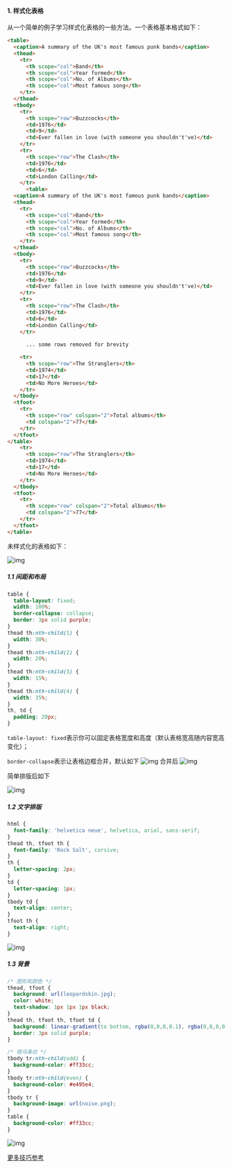 #### 1. 样式化表格

从一个简单的例子学习样式化表格的一些方法。一个表格基本格式如下：

```html
<table>
  <caption>A summary of the UK's most famous punk bands</caption>
  <thead>
    <tr>
      <th scope="col">Band</th>
      <th scope="col">Year formed</th>
      <th scope="col">No. of Albums</th>
      <th scope="col">Most famous song</th>
    </tr>
  </thead>
  <tbody>
    <tr>
      <th scope="row">Buzzcocks</th>
      <td>1976</td>
      <td>9</td>
      <td>Ever fallen in love (with someone you shouldn't've)</td>
    </tr>
    <tr>
      <th scope="row">The Clash</th>
      <td>1976</td>
      <td>6</td>
      <td>London Calling</td>
    </tr>
      <table>
  <caption>A summary of the UK's most famous punk bands</caption>
  <thead>
    <tr>
      <th scope="col">Band</th>
      <th scope="col">Year formed</th>
      <th scope="col">No. of Albums</th>
      <th scope="col">Most famous song</th>
    </tr>
  </thead>
  <tbody>
    <tr>
      <th scope="row">Buzzcocks</th>
      <td>1976</td>
      <td>9</td>
      <td>Ever fallen in love (with someone you shouldn't've)</td>
    </tr>
    <tr>
      <th scope="row">The Clash</th>
      <td>1976</td>
      <td>6</td>
      <td>London Calling</td>
    </tr>
       
      ... some rows removed for brevity

    <tr>
      <th scope="row">The Stranglers</th>
      <td>1974</td>
      <td>17</td>
      <td>No More Heroes</td>
    </tr>
  </tbody>
  <tfoot>
    <tr>
      <th scope="row" colspan="2">Total albums</th>
      <td colspan="2">77</td>
    </tr>
  </tfoot>
</table>
    <tr>
      <th scope="row">The Stranglers</th>
      <td>1974</td>
      <td>17</td>
      <td>No More Heroes</td>
    </tr>
  </tbody>
  <tfoot>
    <tr>
      <th scope="row" colspan="2">Total albums</th>
      <td colspan="2">77</td>
    </tr>
  </tfoot>
</table>
```

未样式化的表格如下：

 ![img](assets/table-unstyled.png ":size=500") 

##### 1.1 间距和布局

```css
table {
  table-layout: fixed;
  width: 100%;
  border-collapse: collapse;
  border: 3px solid purple;
}
thead th:nth-child(1) {
  width: 30%;
}
thead th:nth-child(2) {
  width: 20%;
}
thead th:nth-child(3) {
  width: 15%;
}
thead th:nth-child(4) {
  width: 35%;
}
th, td {
  padding: 20px;
}
```

`table-layout: fixed`表示你可以固定表格宽度和高度（默认表格宽高随内容宽高变化）；

`border-collapse`表示让表格边框合并，默认如下 ![img](assets/no-border-collapse.png ":size=120") 合并后 ![img](assets/border-collapse.png ":size=120") 

简单排版后如下

![img](assets/table-with-spacing.png ":size=500") 

##### 1.2 文字排版

```css
html {
  font-family: 'helvetica neue', helvetica, arial, sans-serif;
}
thead th, tfoot th {
  font-family: 'Rock Salt', cursive;
}
th {
  letter-spacing: 2px;
}
td {
  letter-spacing: 1px;
}
tbody td {
  text-align: center;
}
tfoot th {
  text-align: right;
}
```

![img](assets/table-with-typography.png ":size=500") 

##### 1.3 背景

```css
/* 图形和颜色 */
thead, tfoot {
  background: url(leopardskin.jpg);
  color: white;
  text-shadow: 1px 1px 1px black;
}
thead th, tfoot th, tfoot td {
  background: linear-gradient(to bottom, rgba(0,0,0,0.1), rgba(0,0,0,0.5));
  border: 3px solid purple;
}

/* 斑马条纹 */
tbody tr:nth-child(odd) {
  background-color: #ff33cc;
}
tbody tr:nth-child(even) {
  background-color: #e495e4;
}
tbody tr {
  background-image: url(noise.png);
}
table {
  background-color: #ff33cc;
}
```

![img](assets/table-with-color.png ":size=500") 

[更多技巧参考](https://css-tricks.com/fixing-tables-long-strings/)

